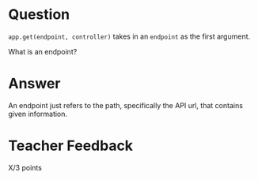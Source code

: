 # Question

`app.get(endpoint, controller)` takes in an `endpoint` as the first argument.

What is an endpoint?

# Answer
An endpoint just refers to the path, specifically the API url, that contains given information. 

# Teacher Feedback

X/3 points